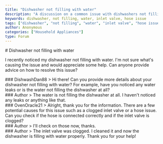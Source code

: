 ```yaml
---
title: "Dishwasher not filling with water"
description: "A discussion on a common issue with dishwashers not filling with water and potential solutions."
keywords: dishwasher, not filling, water, inlet valve, hose issue
tags: ["dishwasher", "not filling", "water", "inlet valve", "hose issue"]
author: Anonymous
categories: ["Household Appliances"]
type: Forum
---
```


<div class="initial-post">
    # Dishwasher not filling with water
    <p>I recently noticed my dishwasher not filling with water. I'm not sure what's causing the issue and would appreciate some help. Can anyone provide advice on how to resolve this issue?</p>
</div>

<div class="reply technician">
    ### DishwashDan88
    > Hi there! Can you provide more details about your dishwasher not filling with water? For example, have you noticed any water leaks or is the water not filling the dishwasher at all?
</div>

<div class="reply author">
    ### Author
    > The water is not filling the dishwasher at all. I haven't noticed any leaks or anything like that.
</div>

<div class="reply technician">
    ### OvenOracle21
    > Alright, thank you for the information. There are a few potential causes for this issue such as a clogged inlet valve or a hose issue. Can you check if the hose is connected correctly and if the inlet valve is clogged?
</div>

<div class="reply author">
    ### Author
    > I'll check on those now, thanks.
</div>

<div class="reply author">
    ### Author
    > The inlet valve was clogged. I cleaned it and now the dishwasher is filling with water properly. Thank you for your help!
</div>
